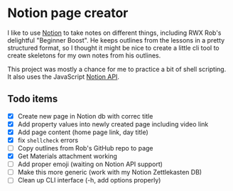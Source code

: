 # Notion page creator

I like to use [Notion](https://www.notion.so/) to take notes on different things, including RWX Rob's delightful "Beginner Boost".
He keeps outlines from the lessons in a pretty structured format, so I thought it might be nice to create a little cli tool to create skeletons for my own notes from his outlines.

This project was mostly a chance for me to practice a bit of shell scripting. It also  uses the JavaScript [Notion API](https://developers.notion.com/).


## Todo items
- [x] Create new page in Notion db with correc title
- [x] Add property values into newly created page including video link
- [x] Add page content (home page link, day title)
- [x] fix `shellcheck` errors
- [ ] Copy outlines from Rob's GitHub repo to page
- [x] Get Materials attachment working
- [ ] Add proper emoji (waiting on Notion API support)
- [ ] Make this more generic (work with my Notion Zettlekasten DB)
- [ ] Clean up CLI interface (-h, add options properly)
